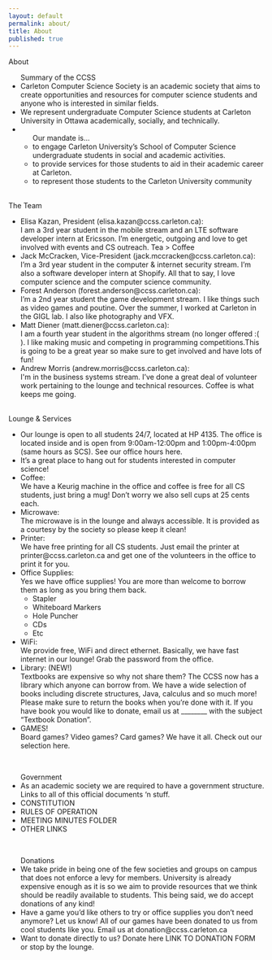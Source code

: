 ```yaml
---
layout: default
permalink: about/
title: About
published: true
---
```

<html>
<body>
About
<ul>Summary of the CCSS
	<li>Carleton Computer Science Society is an academic society that aims to create opportunities and resources for computer science students and anyone who is interested in similar fields.</li>
	<li>We represent undergraduate Computer Science students at Carleton University in Ottawa academically, socially, and technically.</li>
	<li>
		<ul>Our mandate is…
			<li>to engage Carleton University’s School of Computer Science undergraduate students in social and academic activities.</li>
			<li>to provide services for those students to aid in their academic career at Carleton.</li>
			<li>to represent those students to the Carleton University community</li>
		</ul>
	</li>
</ul>
<br>
The Team
<ul>
	<li>Elisa Kazan, President (elisa.kazan@ccss.carleton.ca):<br>
    I am a 3rd year student in the mobile stream and an LTE software developer intern at Ericsson. I’m energetic, outgoing and love to get involved with events and CS outreach. Tea > Coffee 
	</li>
	<li>Jack McCracken, Vice-President (jack.mccracken@ccss.carleton.ca):<br>
    I’m a 3rd year student in the computer & internet security stream. I’m also a software developer intern at Shopify. All that to say, I love computer science and the computer science community.
    </li>
	<li>Forest Anderson (forest.anderson@ccss.carleton.ca):<br>
	I’m a 2nd year student the game development stream. I like things such as video games and poutine. Over the summer, I worked at Carleton in the GIGL lab. I also like photography and VFX.</li>
	<li>Matt Diener (matt.diener@ccss.carleton.ca):<br>
	I am a fourth year student in the algorithms stream (no longer offered :( ). I like making music and competing in programming competitions.This is going to be a great year so make sure to get involved and have lots of fun!
    </li>
	<li>Andrew Morris (andrew.morris@ccss.carleton.ca):<br>
	I'm in the business systems stream. I’ve done a great deal of volunteer work pertaining to the lounge and technical resources. Coffee is what keeps me going.
    </li>
</ul>
<br>
Lounge & Services
<ul>
	<li>Our lounge is open to all students 24/7, located at HP 4135. The office is located inside and is open from 9:00am-12:00pm and 1:00pm-4:00pm (same hours as SCS). See our office hours here.</li>
    <li>It’s a great place to hang out for students interested in computer science!</li>
	<li>Coffee:<br>
	We have a Keurig machine in the office and coffee is free for all CS students, just bring a mug! Don’t worry we also sell cups at 25 cents each.</li>
	<li>Microwave:<br>
	The microwave is in the lounge and always accessible. It is provided as a courtesy by the society so please keep it clean!</li>
	<li>Printer:<br>
	We have free printing for all CS students. Just email the printer at printer@ccss.carleton.ca and get one of the volunteers in the office to print it for you.</li>
	<li>Office Supplies:<br>
	Yes we have office supplies! You are more than welcome to borrow them as long as you bring them back.<br> 
    <ul>
    	<li>Stapler</li>
		<li>Whiteboard Markers</li>
		<li>Hole Puncher</li>
		<li>CDs</li>
		<li>Etc</li>
	</ul>
	<li>WiFi:<br>
    We provide free, WiFi and direct ethernet. Basically, we have fast internet in our lounge! Grab the password from the office.</li>
	<li>Library: (NEW!)<br>
	Textbooks are expensive so why not share them? The CCSS now has a library which anyone can borrow from. We have a wide selection of books including discrete structures, Java, calculus and so much more!<br>
	Please make sure to return the books when you’re done with it. If you have book you would like to donate, email us at ________ with the subject “Textbook Donation”.</li>
	<li>GAMES!<br>
    Board games? Video games? Card games? We have it all. Check out our selection here.</li>
</ul>
<br>
<ul>Government
	<li>As an academic society we are required to have a government structure. Links to all of this official documents ‘n stuff.</li>
	<li>CONSTITUTION</li>
	<li>RULES OF OPERATION</li>
	<li>MEETING MINUTES FOLDER</li>
	<li>OTHER LINKS</li>
</ul>
<br>
<ul>Donations<br>
	<li>We take pride in being one of the few societies and groups on campus that does not enforce a levy for members. University is already expensive enough as it is so we aim to provide resources that we think should be readily available to students. This being said, we do accept donations of any kind!</li>
	<li>Have a game you’d like others to try or office supplies you don’t need anymore? Let us know! All of our games have been donated to us from cool students like you. Email us at donation@ccss.carleton.ca</li>
    <li>Want to donate directly to us? Donate here LINK TO DONATION FORM or stop by the lounge.</li>
</ul>
</body>
</html>


